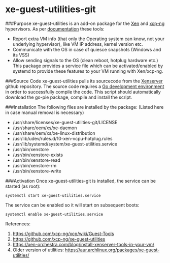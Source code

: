 # xe-guest-utilities-git

###Purpose
xe-guest-utilities is an add-on package for the [Xen](https://xenproject.org/developers/teams/xen-hypervisor/) and [xcp-ng](https://xcp-ng.org/) hypervisors. As per [documentation](https://xenproject.org/developers/teams/xen-hypervisor/) these tools:
  - Report extra VM info (that only the Operating system can know, not your underlying hypervisor), like VM IP address, kernel version etc.
  - Communicate with the OS in case of quiesce snapshots (Windows and its VSS)
  - Allow sending signals to the OS (clean reboot, hotplug hardware etc.)
This package provides a service file which can be activated/enabled by systemd to provide these features to your VM running with Xen/xcp-ng.

###Source Code
xe-guest-utilities pulls its sourcecode from the [Xenserver](https://github.com/xenserver/xe-guest-utilities) github repository. The source code requires a [Go development environment](https://golang.org/doc/install) in order to successfully compile the code. This script should automatically download the go-pie package, compile and install the script.  

###Installation
The following files are installed by the package: (Listed here in case manual removal is necessary)
  - /usr/share/licenses/xe-guest-utilities-git/LICENSE
  - /usr/share/oem/xs/xe-daemon
  - /usr/share/oem/xs/xe-linux-distribution
  - /usr/lib/udev/rules.d/10-xen-vcpu-hotplug.rules
  - /usr/lib/systemd/system/xe-guest-utilities.service
  - /usr/bin/xenstore
  - /usr/bin/xenstore-exists
  - /usr/bin/xenstore-read
  - /usr/bin/xenstore-rm
  - /usr/bin/xenstore-write


###Activation
Once xe-guest-utilities-git is installed, the service can be started (as root):
```
systemctl start xe-guest-utilities.service
```

The service can be enabled so it will start on subsequent boots:
```
systemctl enable xe-guest-utilities.service
```

References:
1. https://github.com/xcp-ng/xcp/wiki/Guest-Tools
2. https://github.com/xcp-ng/xe-guest-utilities
3. https://xen-orchestra.com/blog/install-xenserver-tools-in-your-vm/
4. Older version of utilities: https://aur.archlinux.org/packages/xe-guest-utilities/

